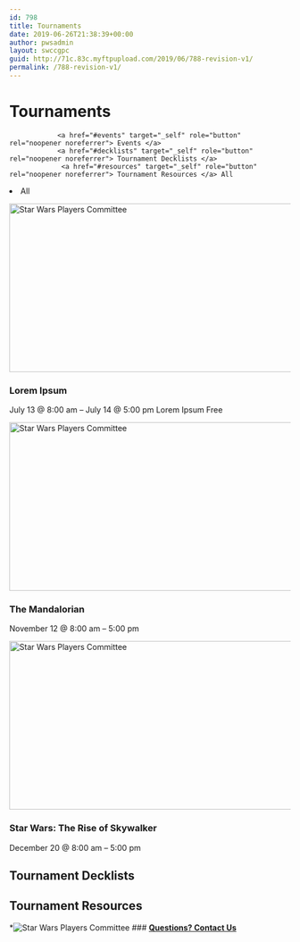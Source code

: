 ```yaml
---
id: 798
title: Tournaments
date: 2019-06-26T21:38:39+00:00
author: pwsadmin
layout: swccgpc
guid: http://71c.83c.myftpupload.com/2019/06/788-revision-v1/
permalink: /788-revision-v1/
---
```

# Tournaments 


				<a href="#events" target="_self" role="button" rel="noopener noreferrer"> Events </a> 
				<a href="#decklists" target="_self" role="button" rel="noopener noreferrer"> Tournament Decklists </a> 
				 <a href="#resources" target="_self" role="button" rel="noopener noreferrer"> Tournament Resources </a> All 

<li data-filter="*">
  All
</li>

<meta itemscope itemprop="mainEntityOfPage" itemtype="https://schema.org/WebPage" itemid="http://71c.83c.myftpupload.com/event/lorem-ipsum/" content="Lorem Ipsum" />

<meta itemprop="datePublished" content="2019-04-24" />

<meta itemprop="dateModified" content="2019-06-26" />

<meta itemprop="name" content="Star Wars Players Committee" />

<meta itemprop="url" content="http://71c.83c.myftpupload.com/author/pwsbuilder/" />

<meta itemprop="name" content="Star Wars Players Committee" />

<meta itemprop="url" content="http://71c.83c.myftpupload.com/wp-content/uploads/2019/04/s7.jpg" />

<meta itemprop="width" content="1920" />

<meta itemprop="height" content="567" />

<meta itemprop="interactionType" content="https://schema.org/CommentAction" />

<meta itemprop="userInteractionCount" content="0" />

[](http://71c.83c.myftpupload.com/event/lorem-ipsum/)<img src="http://71c.83c.myftpupload.com/wp-content/uploads/bb-plugin/cache/s7-1024x302-square.jpg" alt="Star Wars Players Committee" itemprop="image" data-no-lazy="1" height="302" width="1024" title="Star Wars Players Committee" onerror="this.style.display='none'" /> 

<h3 itemprop="headline">
  Lorem Ipsum
</h3> July 13 @ 8:00 am &#8211; July 14 @ 5:00 pm Lorem Ipsum Free 

<meta itemscope itemprop="mainEntityOfPage" itemtype="https://schema.org/WebPage" itemid="http://71c.83c.myftpupload.com/event/the-mandalorian/" content="The Mandalorian" />

<meta itemprop="datePublished" content="2019-06-26" />

<meta itemprop="dateModified" content="2019-06-26" />

<meta itemprop="name" content="Star Wars Players Committee" />

<meta itemprop="url" content="http://71c.83c.myftpupload.com/author/pwsadmin/" />

<meta itemprop="name" content="pwsadmin" />

<meta itemprop="url" content="http://71c.83c.myftpupload.com/wp-content/uploads/2019/04/s3.jpg" />

<meta itemprop="width" content="1920" />

<meta itemprop="height" content="567" />

<meta itemprop="interactionType" content="https://schema.org/CommentAction" />

<meta itemprop="userInteractionCount" content="0" />

[](http://71c.83c.myftpupload.com/event/the-mandalorian/)<img src="http://71c.83c.myftpupload.com/wp-content/uploads/bb-plugin/cache/s3-1024x302-square.jpg" alt="Star Wars Players Committee" itemprop="image" data-no-lazy="1" height="302" width="1024" title="Star Wars Players Committee" onerror="this.style.display='none'" /> 

<h3 itemprop="headline">
  The Mandalorian
</h3> November 12 @ 8:00 am &#8211; 5:00 pm 

<meta itemscope itemprop="mainEntityOfPage" itemtype="https://schema.org/WebPage" itemid="http://71c.83c.myftpupload.com/event/star-wars-the-rise-of-skywalker/" content="Star Wars: The Rise of Skywalker" />

<meta itemprop="datePublished" content="2019-06-26" />

<meta itemprop="dateModified" content="2019-06-26" />

<meta itemprop="name" content="Star Wars Players Committee" />

<meta itemprop="url" content="http://71c.83c.myftpupload.com/author/pwsadmin/" />

<meta itemprop="name" content="pwsadmin" />

<meta itemprop="url" content="http://71c.83c.myftpupload.com/wp-content/uploads/2019/04/s4.jpg" />

<meta itemprop="width" content="1920" />

<meta itemprop="height" content="567" />

<meta itemprop="interactionType" content="https://schema.org/CommentAction" />

<meta itemprop="userInteractionCount" content="0" />

[](http://71c.83c.myftpupload.com/event/star-wars-the-rise-of-skywalker/)<img src="http://71c.83c.myftpupload.com/wp-content/uploads/bb-plugin/cache/s4-1024x302-square.jpg" alt="Star Wars Players Committee" itemprop="image" data-no-lazy="1" height="302" width="1024" title="Star Wars Players Committee" onerror="this.style.display='none'" /> 

<h3 itemprop="headline">
  Star Wars: The Rise of Skywalker
</h3> December 20 @ 8:00 am &#8211; 5:00 pm 

## Tournament Decklists 

## Tournament Resources 

  *![Star Wars Players Committee](http://71c.83c.myftpupload.com/wp-content/uploads/2019/04/003.png) 
    ### **[Questions? Contact Us](#)**